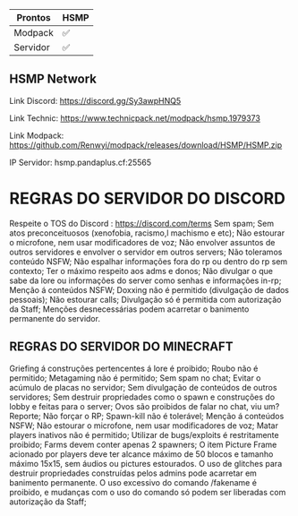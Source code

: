 


| Prontos |HSMP|
| ------------- | ------------- |
| Modpack|✅|
| Servidor|✅|

<p align="center">

## HSMP Network

Link Discord: https://discord.gg/Sy3awpHNQ5

Link Technic: https://www.technicpack.net/modpack/hsmp.1979373

Link Modpack: https://github.com/Renwyi/modpack/releases/download/HSMP/HSMP.zip



IP Servidor: hsmp.pandaplus.cf:25565

# REGRAS DO SERVIDOR DO DISCORD
  Respeite o TOS do Discord : https://discord.com/terms
  Sem spam;
  Sem atos preconceituosos (xenofobia, racismo,l machismo e etc);
  Não estourar o microfone, nem usar modificadores de voz;
  Não envolver assuntos de outros servidores e envolver o servidor em outros servers;
  Não toleramos conteúdo NSFW;
  Não espalhar informações fora do rp ou dentro do rp sem contexto;
  Ter o máximo respeito aos adms e donos;
  Não divulgar o que sabe da lore ou informações do server como senhas e informações in-rp;
  Menção á conteúdos NSFW;
  Doxxing não é permitido (divulgação de dados pessoais);
  Não estourar calls;
  Divulgação só é permitida com autorização da Staff;
  Menções desnecessárias podem acarretar o banimento permanente do servidor.

## REGRAS DO SERVIDOR DO MINECRAFT

  Griefing á construções pertencentes á lore é proibido;
  Roubo não é permitido;
  Metagaming não é permitido;
  Sem spam no chat;
  Evitar o acúmulo de placas no servidor;
  Sem divulgação de conteúdos de outros servidores;
  Sem destruir propriedades como o spawn e construções do lobby e feitas para o server;
  Ovos são proibidos de falar no chat, viu um? Reporte;
  Não forçar o RP;
  Spawn-kill não é tolerável;
  Menção á conteúdos NSFW;
  Não estourar o microfone, nem usar modificadores de voz;
  Matar players inativos não é permitido;
  Utilizar de bugs/exploits é restritamente proibido;
  Farms devem conter apenas 2 spawners;
  O item Picture Frame acionado por players deve ter alcance máximo de 50 blocos e tamanho máximo 15x15, sem áudios ou pictures estourados.
  O uso de glitches para destruir propriedades construídas pelos admins pode acarretar em banimento permanente.
  O uso excessivo do comando /fakename é proibido, e mudanças com o uso do comando só podem ser liberadas com autorização da Staff;

